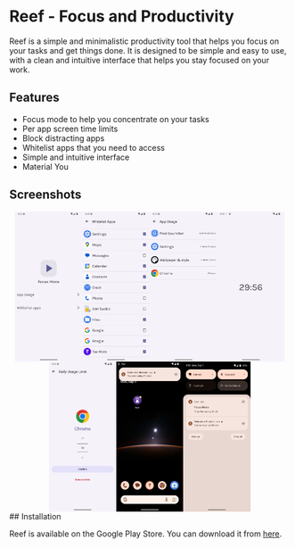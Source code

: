 # Reef - Focus and Productivity

Reef is a simple and minimalistic productivity tool that helps you focus on your tasks and get things done. It is designed to be simple and easy to use, with a clean and intuitive interface that helps you stay focused on your work.

## Features

- Focus mode to help you concentrate on your tasks
- Per app screen time limits
- Block distracting apps
- Whitelist apps that you need to access
- Simple and intuitive interface
- Material You

## Screenshots

<div style="display:flex; justify-content:center;">
    <img
        src="screenshots/home.webp"
        alt="Home" width="24%" />
    <img
        src="screenshots/whitelist.webp"
        alt="Favourites" width="24%" />
    <img
        src="screenshots/usage.webp"
        alt="Editor" width="24%" />
    <img
        src="screenshots/running.webp"
        alt="Search" width="24%" />
</div>

<div style="display:flex; justify-content:center;">
    <img
        src="screenshots/limit.webp"
        alt="Home" width="24%" />
    <img
        src="screenshots/blocked.png"
        alt="Favourites" width="24%" />
    <img
        src="screenshots/notifs.png"
        alt="Editor" width="24%" />
</div>
## Installation

Reef is available on the Google Play Store. You can download it from [here](https://play.google.com/store/apps/details?id=dev.pranav.reef).

